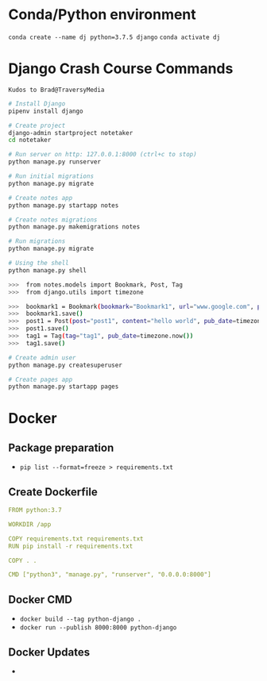 # Conda/Python environment

`conda create --name dj python=3.7.5 django`
`conda activate dj`

# Django Crash Course Commands
`Kudos to Brad@TraversyMedia`

```bash
# Install Django
pipenv install django
```

```bash
# Create project
django-admin startproject notetaker 
cd notetaker 
```

```bash
# Run server on http: 127.0.0.1:8000 (ctrl+c to stop)
python manage.py runserver
```

```bash
# Run initial migrations
python manage.py migrate
```

```bash
# Create notes app
python manage.py startapp notes 
```

```bash
# Create notes migrations
python manage.py makemigrations notes 
```

```bash
# Run migrations
python manage.py migrate
```

```bash
# Using the shell
python manage.py shell

>>>  from notes.models import Bookmark, Post, Tag
>>>  from django.utils import timezone

>>>  bookmark1 = Bookmark(bookmark="Bookmark1", url="www.google.com", pub_date=timezone.now())
>>>  bookmark1.save()
>>>  post1 = Post(post="post1", content="hello world", pub_date=timezone.now())
>>>  post1.save()
>>>  tag1 = Tag(tag="tag1", pub_date=timezone.now())
>>>  tag1.save()
```

```bash
# Create admin user
python manage.py createsuperuser
```

```bash
# Create pages app
python manage.py startapp pages
```

# Docker

## Package preparation
- `pip list --format=freeze > requirements.txt`

## Create Dockerfile
```yml
FROM python:3.7

WORKDIR /app

COPY requirements.txt requirements.txt
RUN pip install -r requirements.txt

COPY . .

CMD ["python3", "manage.py", "runserver", "0.0.0.0:8000"]
```

## Docker CMD
- `docker build --tag python-django .`
- `docker run --publish 8000:8000 python-django`

## Docker Updates
- 